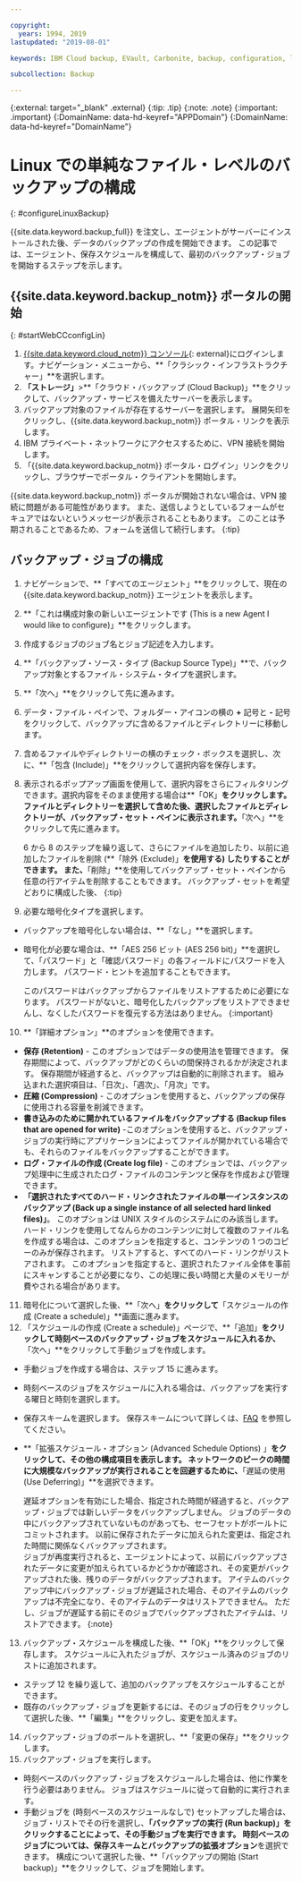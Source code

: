 ```yaml
---

copyright:
  years: 1994, 2019
lastupdated: "2019-08-01"

keywords: IBM Cloud backup, EVault, Carbonite, backup, configuration, linux

subcollection: Backup

---
```

{:external: target="_blank" .external}
{:tip: .tip}
{:note: .note}
{:important: .important}
{:DomainName: data-hd-keyref="APPDomain"}
{:DomainName: data-hd-keyref="DomainName"}

# Linux での単純なファイル・レベルのバックアップの構成
{: #configureLinuxBackup}

{{site.data.keyword.backup_full}} を注文し、エージェントがサーバーにインストールされた後、データのバックアップの作成を開始できます。 この記事では、エージェント、保存スケジュールを構成して、最初のバックアップ・ジョブを開始するステップを示します。

## {{site.data.keyword.backup_notm}} ポータルの開始
{: #startWebCCconfigLin}

1. [{{site.data.keyword.cloud_notm}} コンソール](https://{DomainName}){: external}にログインします。ナビゲーション・メニューから、**「クラシック・インフラストラクチャー」**を選択します。
2. **「ストレージ」**>**「クラウド・バックアップ (Cloud Backup)」**をクリックして、バックアップ・サービスを備えたサーバーを表示します。
2. バックアップ対象のファイルが存在するサーバーを選択します。 展開矢印をクリックし、{{site.data.keyword.backup_notm}} ポータル・リンクを表示します。
3. IBM プライベート・ネットワークにアクセスするために、VPN 接続を開始します。
4. 「{{site.data.keyword.backup_notm}} ポータル・ログイン」リンクをクリックし、ブラウザーでポータル・クライアントを開始します。<br/>

  {{site.data.keyword.backup_notm}} ポータルが開始されない場合は、VPN 接続に問題がある可能性があります。 また、送信しようとしているフォームがセキュアではないというメッセージが表示されることもあります。 このことは予期されることであるため、フォームを送信して続行します。
  {:tip}

## バックアップ・ジョブの構成

1. ナビゲーションで、**「すべてのエージェント」**をクリックして、現在の {{site.data.keyword.backup_notm}} エージェントを表示します。
2. **「これは構成対象の新しいエージェントです (This is a new Agent I would like to configure)」**をクリックします。
3. 作成するジョブのジョブ名とジョブ記述を入力します。
4. **「バックアップ・ソース・タイプ (Backup Source Type)」**で、バックアップ対象とするファイル・システム・タイプを選択します。
5. **「次へ」**をクリックして先に進みます。
6. データ・ファイル・ペインで、フォルダー・アイコンの横の **+** 記号と **-** 記号をクリックして、バックアップに含めるファイルとディレクトリーに移動します。
7. 含めるファイルやディレクトリーの横のチェック・ボックスを選択し、次に、**「包含 (Include)」**をクリックして選択内容を保存します。
8. 表示されるポップアップ画面を使用して、選択内容をさらにフィルタリングできます。選択内容をそのまま使用する場合は**「OK」**をクリックします。 ファイルとディレクトリーを選択して含めた後、選択したファイルとディレクトリーが、バックアップ・セット・ペインに表示されます。**「次へ」**をクリックして先に進みます。

   6 から 8 のステップを繰り返して、さらにファイルを追加したり、以前に追加したファイルを削除 (**「除外 (Exclude)」**を使用する) したりすることができます。 また、**「削除」**を使用してバックアップ・セット・ペインから任意の行アイテムを削除することもできます。 バックアップ・セットを希望どおりに構成した後、
   {:tip}
9. 必要な暗号化タイプを選択します。
  - バックアップを暗号化しない場合は、**「なし」**を選択します。
  - 暗号化が必要な場合は、**「AES 256 ビット (AES 256 bit)」**を選択して、「パスワード」と「確認パスワード」の各フィールドにパスワードを入力します。 パスワード・ヒントを追加することもできます。

    このパスワードはバックアップからファイルをリストアするために必要になります。 パスワードがないと、暗号化したバックアップをリストアできませんし、なくしたパスワードを復元する方法はありません。
    {:important}
10. **「詳細オプション」**のオプションを使用できます。
  - **保存 (Retention)** - このオプションではデータの使用法を管理できます。 保存期間によって、バックアップがどのくらいの間保持されるかが決定されます。 保存期間が経過すると、バックアップは自動的に削除されます。 組み込まれた選択項目は、「日次」、「週次」、「月次」です。
  - **圧縮 (Compression)** - このオプションを使用すると、バックアップの保存に使用される容量を削減できます。
  - **書き込みのために開かれているファイルをバックアップする (Backup files that are opened for write)** -このオプションを使用すると、バックアップ・ジョブの実行時にアプリケーションによってファイルが開かれている場合でも、それらのファイルをバックアップすることができます。
  - **ログ・ファイルの作成 (Create log file)** - このオプションでは、バックアップ処理中に生成されたログ・ファイルのコンテンツと保存を作成および管理できます。
  - **「選択されたすべてのハード・リンクされたファイルの単一インスタンスのバックアップ (Back up a single instance of all selected hard linked files)」**。 このオプションは UNIX スタイルのシステムにのみ該当します。 ハード・リンクを使用してなんらかのコンテンツに対して複数のファイル名を作成する場合は、このオプションを指定すると、コンテンツの 1 つのコピーのみが保存されます。 リストアすると、すべてのハード・リンクがリストアされます。 このオプションを指定すると、選択されたファイル全体を事前にスキャンすることが必要になり、この処理に長い時間と大量のメモリーが費やされる場合があります。
11. 暗号化について選択した後、**「次へ」**をクリックして**「スケジュールの作成 (Create a schedule)」**画面に進みます。
12. 「スケジュールの作成 (Create a schedule)」ページで、**「追加」**をクリックして時刻ベースのバックアップ・ジョブをスケジュールに入れるか、**「次へ」**をクリックして手動ジョブを作成します。
  - 手動ジョブを作成する場合は、ステップ 15 に進みます。
  - 時刻ベースのジョブをスケジュールに入れる場合は、バックアップを実行する曜日と時刻を選択します。
  - 保存スキームを選択します。 保存スキームについて詳しくは、[FAQ](/docs/infrastructure/Backup?topic=Backup-faqs) を参照してください。
  - **「拡張スケジュール・オプション (Advanced Schedule Options) 」**をクリックして、その他の構成項目を表示します。 ネットワークのピークの時間に大規模なバックアップが実行されることを回避するために、**「遅延の使用 (Use Deferring)」**を選択できます。

    遅延オプションを有効にした場合、指定された時間が経過すると、バックアップ・ジョブでは新しいデータをバックアップしません。 ジョブのデータの中にバックアップされていないものがあっても、セーフセットがボールトにコミットされます。 以前に保存されたデータに加えられた変更は、指定された時間に関係なくバックアップされます。 <br/> ジョブが再度実行されると、エージェントによって、以前にバックアップされたデータに変更が加えられているかどうかが確認され、その変更がバックアップされた後、残りのデータがバックアップされます。 アイテムのバックアップ中にバックアップ・ジョブが遅延された場合、そのアイテムのバックアップは不完全になり、そのアイテムのデータはリストアできません。 ただし、ジョブが遅延する前にそのジョブでバックアップされたアイテムは、リストアできます。
    {:note}
13. バックアップ・スケジュールを構成した後、**「OK」**をクリックして保存します。 スケジュールに入れたジョブが、スケジュール済みのジョブのリストに追加されます。
  - ステップ 12 を繰り返して、追加のバックアップをスケジュールすることができます。
  - 既存のバックアップ・ジョブを更新するには、そのジョブの行をクリックして選択した後、**「編集」**をクリックし、変更を加えます。
14. バックアップ・ジョブのボールトを選択し、**「変更の保存」**をクリックします。
15. バックアップ・ジョブを実行します。
  - 時刻ベースのバックアップ・ジョブをスケジュールした場合は、他に作業を行う必要はありません。 ジョブはスケジュールに従って自動的に実行されます。
  - 手動ジョブを (時刻ベースのスケジュールなしで) セットアップした場合は、ジョブ・リストでその行を選択し、**「バックアップの実行 (Run backup)」**をクリックすることによって、その手動ジョブを実行できます。 時刻ベースのジョブについては、**保存スキーム**と**バックアップの拡張オプション**を選択できます。 構成について選択した後、**「バックアップの開始 (Start backup)」**をクリックして、ジョブを開始します。
